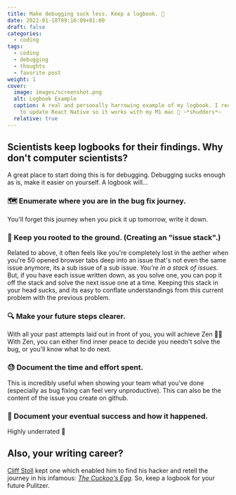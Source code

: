 ```yaml
---
title: Make debugging suck less. Keep a logbook. 📓
date: 2022-01-18T09:16:09+01:00
draft: false
categories:
  - coding
tags:
  - coding
  - debugging
  - thoughts
  - favorite post
weight: 1
cover:
  image: images/screenshot.png
  alt: Logbook Example
  caption: A real and personally harrowing example of my logbook. I recently tried
    to update React Native so it works with my M1 mac 🤮 ~*shudders*~
  relative: true
---
```

## Scientists keep logbooks for their findings. Why don't computer scientists?
A great place to start doing this is for debugging. Debugging sucks enough as is, make it easier on yourself. A logbook will...

### 🗺 Enumerate where you are in the bug fix journey.
  You'll forget this journey when you pick it up tomorrow, write it down.
### 🌳 Keep you rooted to the ground. (Creating an "issue stack".)
  Related to above, it often feels like you're completely lost in the aether when you're 50 opened browser tabs deep into an issue that's not even the same issue anymore, its a sub issue of a sub issue. *You're in a stack of issues.* But, if you have each issue written down, as you solve one, you can pop it off the stack and solve the next issue one at a time. Keeping this stack in your head sucks, and its easy to conflate understandings from this current problem with the previous problem.
### 🔍 Make your future steps clearer.
  With all your past attempts laid out in front of you, you will achieve Zen 🧘‍♂️ With Zen, you can either find inner peace to decide you needn't solve the bug, or you'll know what to do next.
### 😓 Document the time and effort spent. 
  This is incredibly useful when showing your team what you've done (especially as bug fixing can feel very unproductive). This can also be the content of the issue you create on github.
### 🍻 Document your eventual success and how it happened.
  Highly underrated 🥂
## Also, your writing career?
[Cliff Stoll](https://www.kleinbottle.com/) kept one which enabled him to find his hacker and retell the journey in his infamous: [*The Cuckoo's Egg*](https://en.wikipedia.org/wiki/The_Cuckoo%27s_Egg_(book)). So, keep a logbook for your future Pulitzer.
